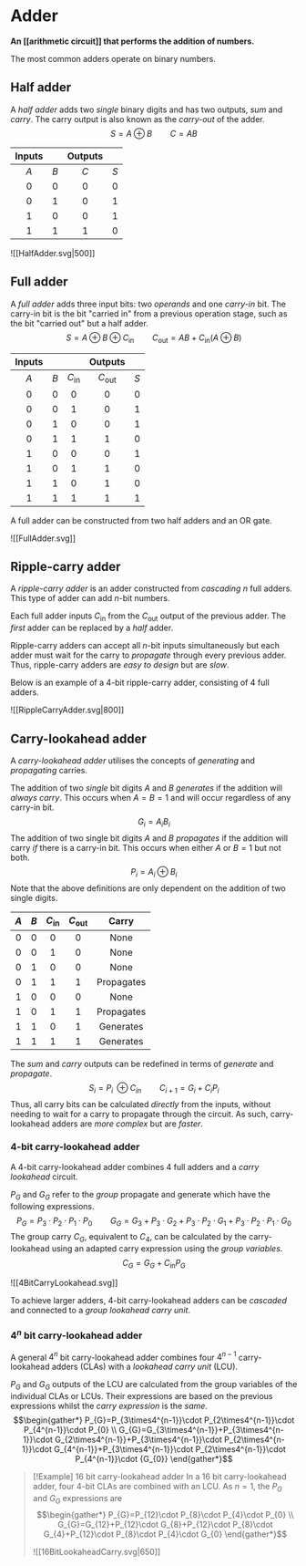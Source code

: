# Adder
**An [[arithmetic circuit]] that performs the addition of numbers.**

The most common adders operate on binary numbers.

## Half adder
A *half adder* adds two *single* binary digits and has two outputs, *sum* and *carry*. The carry output is also known as the *carry-out* of the adder.
$$S=A\oplus B \qquad C=AB$$

| Inputs |     | Outputs |     |
|:------:|:---:|:-------:|:---:|
|  $A$   | $B$ |   $C$   | $S$ |
|  $0$   | $0$ |   $0$   | $0$ |
|  $0$   | $1$ |   $0$   | $1$ |
|  $1$   | $0$ |   $0$   | $1$ |
|  $1$   | $1$ |   $1$   | $0$    |


![[HalfAdder.svg|500]]

## Full adder
A *full adder* adds three input bits: two *operands* and one *carry-in* bit. The carry-in bit is the bit "carried in" from a previous operation stage, such as the bit "carried out" but a half adder.
$$S=A\oplus B\oplus C_{\text{in}} \qquad C_{\text{out}}=AB+C_{\text{in}}(A\oplus B)$$

| Inputs |     |                 |     Outputs      |     |
|:------:|:---:|:---------------:|:----------------:|:---:|
|  $A$   | $B$ | $C_{\text{in}}$ | $C_{\text{out}}$ | $S$ |
|  $0$   | $0$ |       $0$       |       $0$        | $0$ |
|  $0$   | $0$ |       $1$       |       $0$        | $1$ |
|  $0$   | $1$ |       $0$       |       $0$        | $1$ |
|  $0$   | $1$ |       $1$       |       $1$        | $0$ |
|  $1$   | $0$ |       $0$       |       $0$        | $1$ |
|  $1$   | $0$ |       $1$       |       $1$        | $0$ |
|  $1$   | $1$ |       $0$       |       $1$        | $0$ |
|  $1$   | $1$ |       $1$       |       $1$        | $1$ |

A full adder can be constructed from two half adders and an OR gate.

![[FullAdder.svg]]

## Ripple-carry adder
A *ripple-carry adder* is an adder constructed from *cascading* $n$ full adders. This type of adder can add $n$-bit numbers.

Each full adder inputs $C_{\text{in}}$ from the $C_{\text{out}}$ output of the previous adder. The *first* adder can be replaced by a *half* adder.

Ripple-carry adders can accept all $n$-bit inputs simultaneously but each adder must wait for the carry to *propagate* through every previous adder. Thus, ripple-carry adders are *easy to design* but are *slow*.

Below is an example of a 4-bit ripple-carry adder, consisting of 4 full adders.

![[RippleCarryAdder.svg|800]]

## Carry-lookahead adder
A *carry-lookahead adder* utilises the concepts of *generating* and *propagating* carries.

The addition of two *single* bit digits $A$ and $B$ *generates* if the addition will *always carry*. This occurs when $A=B=1$ and will occur regardless of any carry-in bit.
$$G_{i}=A_{i}B_{i}$$
The addition of two single bit digits $A$ and $B$ *propagates* if the addition will carry *if* there is a carry-in bit. This occurs when either $A$ or $B=1$ but not both.
$$P_i=A_{i}\oplus B_{i}$$
Note that the above definitions are only dependent on the addition of two single digits.

| $A$ | $B$ | $C_{\text{in}}$ | $C_{\text{out}}$ |   Carry    |
|:---:|:---:|:---------------:|:----------------:|:----------:|
| $0$ | $0$ |       $0$       |       $0$        |    None    |
| $0$ | $0$ |       $1$       |       $0$        |    None    |
| $0$ | $1$ |       $0$       |       $0$        |    None    |
| $0$ | $1$ |       $1$       |       $1$        | Propagates |
| $1$ | $0$ |       $0$       |       $0$        |    None    |
| $1$ | $0$ |       $1$       |       $1$        | Propagates |
| $1$ | $1$ |       $0$       |       $1$        | Generates  |
| $1$ | $1$ |       $1$       |       $1$        | Generates           |

The *sum* and *carry* outputs can be redefined in terms of *generate* and *propagate*.
$$S_i=P_{i}\;\oplus C_{in} \qquad C_{i+1}=G_i+C_iP_i$$
Thus, all carry bits can be calculated *directly* from the inputs, without needing to wait for a carry to propagate through the circuit. As such, carry-lookahead adders are *more complex* but are *faster*.

### 4-bit carry-lookahead adder
A 4-bit carry-lookahead adder combines 4 full adders and a *carry lookahead* circuit.

$P_{G}$ and $G_{G}$ refer to the *group* propagate and generate which have the following expressions.
$$P_{G}=P_{3}\cdot P_{2}\cdot P_{1}\cdot P_{0}\qquad G_{G}=G_{3}+P_{3}\cdot G_{2}+P_{3}\cdot P_{2}\cdot G_{1}+P_{3}\cdot P_{2}\cdot P_{1}\cdot G_{0}$$
The group carry $C_{G}$, equivalent to $C_{4}$, can be calculated by the carry-lookahead using an adapted carry expression using the *group variables*.
$$C_{G}=G_{G}+C_\text{in}P_{G}$$

![[4BitCarryLookahead.svg]]

To achieve larger adders, 4-bit carry-lookahead adders can be *cascaded* and connected to a *group lookahead carry unit*.

### $4^{n}$ bit carry-lookahead adder
A general $4^n$ bit carry-lookahead adder combines four $4^{n-1}$ carry-lookahead adders (CLAs) with a *lookahead carry unit* (LCU).

$P_{G}$ and $G_{G}$ outputs of the LCU are calculated from the group variables of the individual CLAs or LCUs. Their expressions are based on the previous expressions whilst the *carry expression* is the *same*.
$$\begin{gather*}
P_{G}=P_{3\times4^{n-1}}\cdot P_{2\times4^{n-1}}\cdot P_{4^{n-1}}\cdot P_{0} \\ G_{G}=G_{3\times4^{n-1}}+P_{3\times4^{n-1}}\cdot G_{2\times4^{n-1}}+P_{3\times4^{n-1}}\cdot P_{2\times4^{n-1}}\cdot G_{4^{n-1}}+P_{3\times4^{n-1}}\cdot P_{2\times4^{n-1}}\cdot P_{4^{n-1}}\cdot {G_{0}}
\end{gather*}$$

> [!Example] 16 bit carry-lookahead adder
>  In a 16 bit carry-lookahead adder, four 4-bit CLAs are combined with an LCU. As $n=1$, the $P_{G}$ and $G_{G}$ expressions are
>  $$\begin{gather*}
>  P_{G}=P_{12}\cdot P_{8}\cdot P_{4}\cdot P_{0} \\ G_{G}=G_{12}+P_{12}\cdot G_{8}+P_{12}\cdot P_{8}\cdot G_{4}+P_{12}\cdot P_{8}\cdot P_{4}\cdot G_{0}
>  \end{gather*}$$
>  
>![[16BitLookaheadCarry.svg|650]]
>
